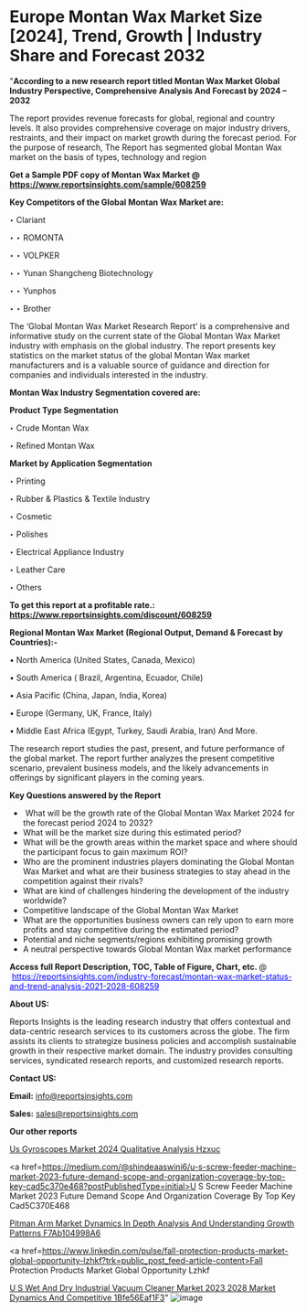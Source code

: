 # Europe Montan Wax Market Size [2024], Trend, Growth | Industry Share and Forecast 2032

"<strong>According to a new research report titled Montan Wax Market Global Industry Perspective, Comprehensive Analysis And Forecast by 2024 – 2032</strong>

The report provides revenue forecasts for global, regional and country levels. It also provides comprehensive coverage on major industry drivers, restraints, and their impact on market growth during the forecast period. For the purpose of research, The Report has segmented global Montan Wax market on the basis of types, technology and region

<strong>Get a Sample PDF copy of Montan Wax Market </strong><strong>@<a href=https://www.reportsinsights.com/sample/608259 style=color:#0000ff;> https://www.reportsinsights.com/sample/608259</a></strong></font>

<strong>Key Competitors of the Global Montan Wax Market are:</strong>

‣ Clariant

‣ 
‣ ROMONTA

‣ 
‣ VOLPKER

‣ 
‣ Yunan Shangcheng Biotechnology

‣ 
‣ Yunphos

‣ 
‣ Brother

The ‘Global Montan Wax Market Research Report’ is a comprehensive and informative study on the current state of the Global Montan Wax Market industry with emphasis on the global industry. The report presents key statistics on the market status of the global Montan Wax market manufacturers and is a valuable source of guidance and direction for companies and individuals interested in the industry.

<strong>Montan Wax Industry Segmentation covered are:</strong>

<strong>Product Type Segmentation</strong>

‣    Crude Montan Wax

‣ Refined Montan Wax

<strong>Market by Application Segmentation</strong>

‣   Printing

‣ Rubber & Plastics & Textile Industry

‣ Cosmetic

‣ Polishes

‣ Electrical Appliance Industry

‣ Leather Care

‣ Others

<strong>To get this report at a profitable rate.: <a href=https://www.reportsinsights.com/discount/608259 style=color:#0000ff;>https://www.reportsinsights.com/discount/608259</a></strong></font>

<strong>Regional Montan Wax Market (Regional Output, Demand &amp; Forecast by Countries):-</strong>

• North America (United States, Canada, Mexico)

• South America ( Brazil, Argentina, Ecuador, Chile)

• Asia Pacific (China, Japan, India, Korea)

• Europe (Germany, UK, France, Italy)

• Middle East Africa (Egypt, Turkey, Saudi Arabia, Iran) And More.

The research report studies the past, present, and future performance of the global market. The report further analyzes the present competitive scenario, prevalent business models, and the likely advancements in offerings by significant players in the coming years.

<strong>Key Questions answered by the Report</strong>
<ul>
  <li> What will be the growth rate of the Global Montan Wax Market 2024 for the forecast period 2024 to 2032?</li>
  <li>What will be the market size during this estimated period?</li>
  <li>What will be the growth areas within the market space and where should the participant focus to gain maximum ROI?</li>
  <li>Who are the prominent industries players dominating the Global Montan Wax Market and what are their business strategies to stay ahead in the competition against their rivals?</li>
  <li>What are kind of challenges hindering the development of the industry worldwide?</li>
  <li>Competitive landscape of the Global Montan Wax Market</li>
  <li>What are the opportunities business owners can rely upon to earn more profits and stay competitive during the estimated period?</li>
  <li>Potential and niche segments/regions exhibiting promising growth</li>
  <li>A neutral perspective towards Global Montan Wax market performance</li>
</ul>
<strong>Access full Report Description, TOC, Table of Figure, Chart, etc. </strong>@  <a href=https://reportsinsights.com/industry-forecast/montan-wax-market-status-and-trend-analysis-2021-2028-608259 style=color:#0000ff;>https://reportsinsights.com/industry-forecast/montan-wax-market-status-and-trend-analysis-2021-2028-608259</a></font>

<strong><strong>About US</strong>:</strong>

Reports Insights is the leading research industry that offers contextual and data-centric research services to its customers across the globe. The firm assists its clients to strategize business policies and accomplish sustainable growth in their respective market domain. The industry provides consulting services, syndicated research reports, and customized research reports.

<strong>Contact US:</strong>

<p class=""""><b>Email:</b> <a href=mailto:info@reportsinsights.com>info@reportsinsights.com</a></p>
<p class=""""><b>Sales:</b> <a href=mailto:sales@reportsinsights.com>sales@reportsinsights.com</a></p>

<strong>Our other reports</strong>

<a href=https://www.linkedin.com/pulse/us-gyroscopes-market-2024-qualitative-analysis-hzxuc/>Us Gyroscopes Market 2024 Qualitative Analysis Hzxuc</a>

<a href=https://medium.com/@shindeaaswini6/u-s-screw-feeder-machine-market-2023-future-demand-scope-and-organization-coverage-by-top-key-cad5c370e468?postPublishedType=initial>U S Screw Feeder Machine Market 2023 Future Demand Scope And Organization Coverage By Top Key Cad5C370E468</a>

<a href=https://medium.com/@jagruti.reportsinsights/pitman-arm-market-dynamics-in-depth-analysis-and-understanding-growth-patterns-f7ab104998a6>Pitman Arm Market Dynamics In Depth Analysis And Understanding Growth Patterns F7Ab104998A6</a>

<a href=https://www.linkedin.com/pulse/fall-protection-products-market-global-opportunity-lzhkf?trk=public_post_feed-article-content>Fall Protection Products Market Global Opportunity Lzhkf</a>

<a href=https://medium.com/@nadeemkazi0003/u-s-wet-and-dry-industrial-vacuum-cleaner-market-2023-2028-market-dynamics-and-competitive-1bfe56eaf1f3>U S Wet And Dry Industrial Vacuum Cleaner Market 2023 2028 Market Dynamics And Competitive 1Bfe56Eaf1F3</a>"
![image](https://github.com/Jaayaachit/RIGlobal/assets/158452289/268eaca6-ba61-4269-bd37-d78c65423b4d)
